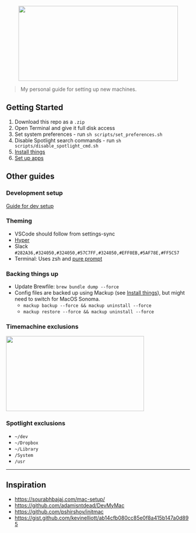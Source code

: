 <p align="center">
  <img width="437" height="205" src="logo.svg">
</p>

> My personal guide for setting up new machines.

## Getting Started

1. Download this repo as a `.zip`
2. Open Terminal and give it full disk access
3. Set system preferences - run `sh scripts/set_preferences.sh`
4. Disable Spotlight search commands - run `sh scripts/disable_spotlight_cmd.sh`
5. [Install things](install_things.md)
6. [Set up apps](set_up_apps.md)

## Other guides

### Development setup

[Guide for dev setup](development.md)

### Theming

-   VSCode should follow from settings-sync
-   [Hyper](https://github.com/sindresorhus/hyper-snazzy)
-   Slack `#282A36,#324050,#324050,#57C7FF,#324050,#EFF0EB,#5AF78E,#FF5C57`
-   Terminal: Uses zsh and [pure prompt](https://github.com/sindresorhus/pure)

### Backing things up

-   Update Brewfile: `brew bundle dump --force`
-   Config files are backed up using Mackup (see [Install things](install_things.md)), but might need to switch for MacOS Sonoma.
    -   `mackup backup --force && mackup uninstall --force`
    -   `mackup restore --force && mackup uninstall --force`


### Timemachine exclusions

<img width="378" height="205" src="tm_settings.png">

### Spotlight exclusions

-   `~/dev`
-   `~/Dropbox`
-   `~/Library`
-   `/System`
-   `/usr`

---

## Inspiration

-   https://sourabhbajaj.com/mac-setup/
-   https://github.com/adamisntdead/DevMyMac
-   https://github.com/pshirshov/initmac
-   https://gist.github.com/kevinelliott/ab14cfb080cc85e0f8a415b147a0d895
